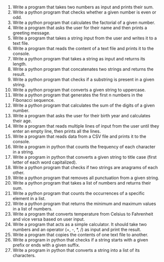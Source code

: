 1. Write a program that takes two numbers as input and prints their sum.
2. Write a python program that checks whether a given number is even or
odd.
3. Write a python program that calculates the factorial of a given number.
4. Write a program that asks the user for their name and then prints a
greeting message.
5. Write a program that takes a string input from the user and writes it to a
text file.
6. Write a program that reads the content of a text file and prints it to the
console.
7. Write a python program that takes a string as input and returns its length.
8. Write a python program that concatenates two strings and returns the
result.
9. Write a python program that checks if a substring is present in a given
string.
10. Write a python program that converts a given string to uppercase.
11. Write a python program that generates the first n numbers in the
Fibonacci sequence.
12. Write a python program that calculates the sum of the digits of a given
number.
13. Write a program that asks the user for their birth year and calculates their
age.
14. Write a program that reads multiple lines of input from the user until they
enter an empty line, then prints all the lines.
15. Write a program that reads data from a CSV file and prints it to the
console.
16. Write a program in python that counts the frequency of each character in
a string.
17. Write a program in python that converts a given string to title case (first
letter of each word capitalized).
18. Write a python program that checks if two strings are anagrams of each
other.
19. Write a python program that removes all punctuation from a given string.
20. Write a python program that takes a list of numbers and returns their sum.
21. Write a python program that counts the occurrences of a specific element
in a list.
22. Write a python program that returns the minimum and maximum values
in a list of numbers.
23. Write a program that converts temperature from Celsius to Fahrenheit
and vice versa based on user input.
24. Write a program that acts as a simple calculator. It should take two
numbers and an operator (+, -, *, /) as input and print the result.
25. Write a program that copies the contents of one text file to another.
26. Write a program in python that checks if a string starts with a given prefix
or ends with a given suffix.
27. Write a program in python that converts a string into a list of its characters.
